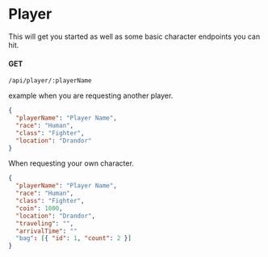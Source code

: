 # Player

This will get you started as well as some basic character endpoints you can hit.

#### GET

`/api/player/:playerName`

example when you are requesting another player.

```json
{
  "playerName": "Player Name",
  "race": "Human",
  "class": "Fighter",
  "location": "Drandor"
}
```

When requesting your own character.

```json
{
  "playerName": "Player Name",
  "race": "Human",
  "class": "Fighter",
  "coin": 1000,
  "location": "Drandor",
  "traveling": "",
  "arrivalTime": ""
  "bag": [{ "id": 1, "count": 2 }]
}
```

